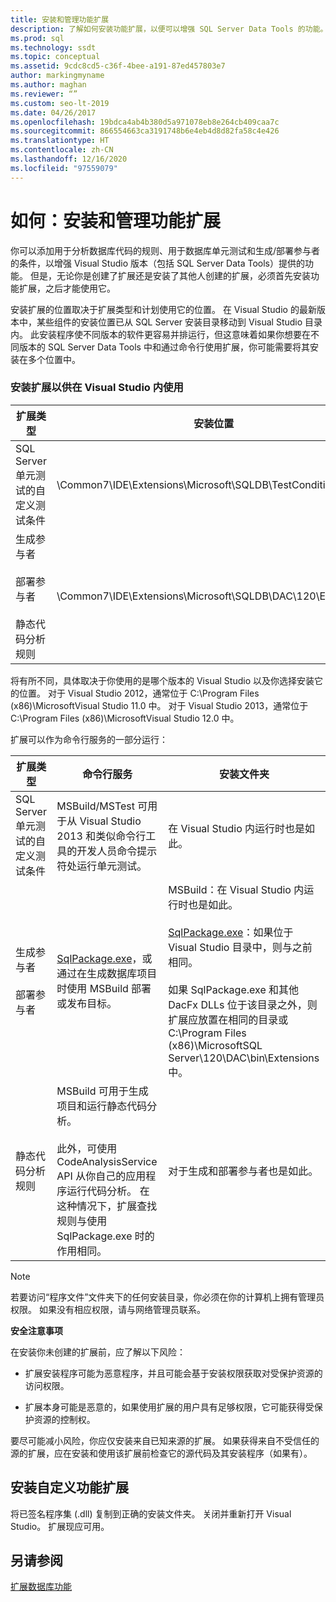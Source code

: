 ```yaml
---
title: 安装和管理功能扩展
description: 了解如何安装功能扩展，以便可以增强 SQL Server Data Tools 的功能。 了解安装不同类型的扩展的位置。
ms.prod: sql
ms.technology: ssdt
ms.topic: conceptual
ms.assetid: 9cdc8cd5-c36f-4bee-a191-87ed457803e7
author: markingmyname
ms.author: maghan
ms.reviewer: “”
ms.custom: seo-lt-2019
ms.date: 04/26/2017
ms.openlocfilehash: 19bdca4ab4b380d5a971078eb8e264cb409caa7c
ms.sourcegitcommit: 866554663ca3191748b6e4eb4d8d82fa58c4e426
ms.translationtype: HT
ms.contentlocale: zh-CN
ms.lasthandoff: 12/16/2020
ms.locfileid: "97559079"
---
```

# <a name="how-to-install-and-manage-feature-extensions"></a>如何：安装和管理功能扩展

你可以添加用于分析数据库代码的规则、用于数据库单元测试和生成/部署参与者的条件，以增强 Visual Studio 版本（包括 SQL Server Data Tools）提供的功能。 但是，无论你是创建了扩展还是安装了其他人创建的扩展，必须首先安装功能扩展，之后才能使用它。  
  
安装扩展的位置取决于扩展类型和计划使用它的位置。 在 Visual Studio 的最新版本中，某些组件的安装位置已从 SQL Server 安装目录移动到 Visual Studio 目录内。 此安装程序使不同版本的软件更容易并排运行，但这意味着如果你想要在不同版本的 SQL Server Data Tools 中和通过命令行使用扩展，你可能需要将其安装在多个位置中。  
  
### <a name="installing-extensions-for-use-inside-visual-studio"></a>安装扩展以供在 Visual Studio 内使用  
  
|扩展类型|安装位置|  
|------------------|--------------------|  
|SQL Server 单元测试的自定义测试条件|<Visual Studio Install Dir>\Common7\IDE\Extensions\\Microsoft\SQLDB\TestConditions|  
|生成参与者<br /><br />部署参与者<br /><br />静态代码分析规则|<Visual Studio Install Dir>\Common7\IDE\Extensions\\Microsoft\SQLDB\DAC\120\Extensions|  
  
<Visual Studio Install Dir> 将有所不同，具体取决于你使用的是哪个版本的 Visual Studio 以及你选择安装它的位置。 对于 Visual Studio 2012，通常位于 C:\Program Files (x86)\\MicrosoftVisual Studio 11.0 中。 对于 Visual Studio 2013，通常位于 C:\Program Files (x86)\\MicrosoftVisual Studio 12.0 中。  
  
扩展可以作为命令行服务的一部分运行：  
  
|扩展类型|命令行服务|安装文件夹|  
|------------------|------------------------|------------------|  
|SQL Server 单元测试的自定义测试条件|MSBuild/MSTest 可用于从 Visual Studio 2013 和类似命令行工具的开发人员命令提示符处运行单元测试。|在 Visual Studio 内运行时也是如此。|  
|生成参与者<br /><br />部署参与者|[SqlPackage.exe](../tools/sqlpackage/sqlpackage.md)，或通过在生成数据库项目时使用 MSBuild 部署或发布目标。|MSBuild：在 Visual Studio 内运行时也是如此。<br /><br />[SqlPackage.exe](../tools/sqlpackage/sqlpackage.md)：如果位于 Visual Studio 目录中，则与之前相同。<br /><br />如果 SqlPackage.exe 和其他 DacFx DLLs 位于该目录之外，则扩展应放置在相同的目录或 C:\Program Files (x86)\\MicrosoftSQL Server\120\DAC\bin\Extensions 中。|  
|静态代码分析规则|MSBuild 可用于生成项目和运行静态代码分析。<br /><br />此外，可使用 CodeAnalysisService API 从你自己的应用程序运行代码分析。 在这种情况下，扩展查找规则与使用 SqlPackage.exe 时的作用相同。|对于生成和部署参与者也是如此。|  
  
> [!NOTE]  
> 若要访问“程序文件”文件夹下的任何安装目录，你必须在你的计算机上拥有管理员权限。 如果没有相应权限，请与网络管理员联系。  
  
**安全注意事项**  
  
在安装你未创建的扩展前，应了解以下风险：  
  
-   扩展安装程序可能为恶意程序，并且可能会基于安装权限获取对受保护资源的访问权限。  
  
-   扩展本身可能是恶意的，如果使用扩展的用户具有足够权限，它可能获得受保护资源的控制权。  
  
要尽可能减小风险，你应仅安装来自已知来源的扩展。 如果获得来自不受信任的源的扩展，应在安装和使用该扩展前检查它的源代码及其安装程序（如果有）。  
  
## <a name="to-install-a-custom-feature-extension"></a>安装自定义功能扩展  
将已签名程序集 (.dll) 复制到正确的安装文件夹。 关闭并重新打开 Visual Studio。 扩展现应可用。  
  
## <a name="see-also"></a>另请参阅  
[扩展数据库功能](../ssdt/extending-the-database-features.md)  
  
